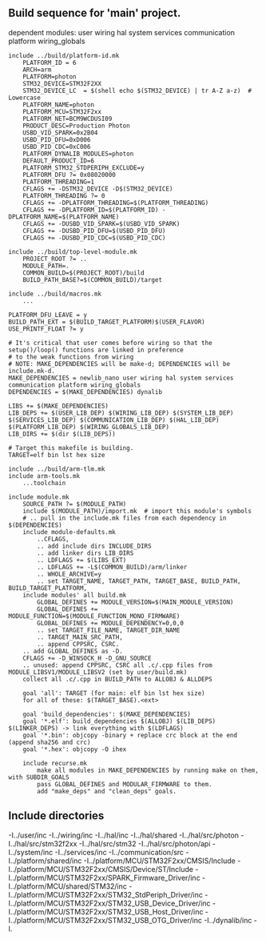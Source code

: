 
## Build sequence for 'main' project.
dependent modules: user wiring hal system services communication platform wiring_globals

    include ../build/platform-id.mk
        PLATFORM_ID = 6
        ARCH=arm
        PLATFORM=photon
        STM32_DEVICE=STM32F2XX
        STM32_DEVICE_LC  = $(shell echo $(STM32_DEVICE) | tr A-Z a-z)  # Lowercase
        PLATFORM_NAME=photon
        PLATFORM_MCU=STM32F2xx
        PLATFORM_NET=BCM9WCDUSI09
        PRODUCT_DESC=Production Photon
        USBD_VID_SPARK=0x2B04
        USBD_PID_DFU=0xD006
        USBD_PID_CDC=0xC006
        PLATFORM_DYNALIB_MODULES=photon
        DEFAULT_PRODUCT_ID=6
        PLATFORM_STM32_STDPERIPH_EXCLUDE=y
        PLATFORM_DFU ?= 0x08020000
        PLATFORM_THREADING=1
        CFLAGS += -DSTM32_DEVICE -D$(STM32_DEVICE)
        PLATFORM_THREADING ?= 0
        CFLAGS += -DPLATFORM_THREADING=$(PLATFORM_THREADING)
        CFLAGS += -DPLATFORM_ID=$(PLATFORM_ID) -DPLATFORM_NAME=$(PLATFORM_NAME)
        CFLAGS += -DUSBD_VID_SPARK=$(USBD_VID_SPARK)
        CFLAGS += -DUSBD_PID_DFU=$(USBD_PID_DFU)
        CFLAGS += -DUSBD_PID_CDC=$(USBD_PID_CDC)

    include ../build/top-level-module.mk
        PROJECT_ROOT ?= ..
        MODULE_PATH=.
        COMMON_BUILD=$(PROJECT_ROOT)/build
        BUILD_PATH_BASE?=$(COMMON_BUILD)/target

    include ../build/macros.mk
        ...

    PLATFORM_DFU_LEAVE = y
    BUILD_PATH_EXT = $(BUILD_TARGET_PLATFORM)$(USER_FLAVOR)
    USE_PRINTF_FLOAT ?= y

    # It's critical that user comes before wiring so that the setup()/loop() functions are linked in preference
    # to the weak functions from wiring
    # NOTE: MAKE_DEPENDENCIES will be make-d; DEPENDENCIES will be include.mk-d.
    MAKE_DEPENDENCIES = newlib_nano user wiring hal system services communication platform wiring_globals
    DEPENDENCIES = $(MAKE_DEPENDENCIES) dynalib

    LIBS += $(MAKE_DEPENDENCIES)
    LIB_DEPS += $(USER_LIB_DEP) $(WIRING_LIB_DEP) $(SYSTEM_LIB_DEP) $(SERVICES_LIB_DEP) $(COMMUNICATION_LIB_DEP) $(HAL_LIB_DEP) $(PLATFORM_LIB_DEP) $(WIRING_GLOBALS_LIB_DEP)
    LIB_DIRS += $(dir $(LIB_DEPS))

    # Target this makefile is building.
    TARGET=elf bin lst hex size

    include ../build/arm-tlm.mk
    include arm-tools.mk
        ...toolchain

    include module.mk
        SOURCE_PATH ?= $(MODULE_PATH)
        include $(MODULE_PATH)/import.mk  # import this module's symbols
        # .. pull in the include.mk files from each dependency in $(DEPENDENCIES)
        include module-defaults.mk
            ..CFLAGS, 
            .. add include dirs INCLUDE_DIRS
            .. add linker dirs LIB_DIRS
            .. LDFLAGS += $(LIBS_EXT)
            .. LDFLAGS += -L$(COMMON_BUILD)/arm/linker
            .. WHOLE_ARCHIVE=y
            .. set TARGET_NAME, TARGET_PATH, TARGET_BASE, BUILD_PATH, BUILD_TARGET_PLATFORM, 
        include modules' all build.mk
            GLOBAL_DEFINES += MODULE_VERSION=$(MAIN_MODULE_VERSION)
            GLOBAL_DEFINES += MODULE_FUNCTION=$(MODULE_FUNCTION_MONO_FIRMWARE)
            GLOBAL_DEFINES += MODULE_DEPENDENCY=0,0,0
            .. set TARGET_FILE_NAME, TARGET_DIR_NAME
            .. TARGET_MAIN_SRC_PATH,
            .. append CPPSRC, CSRC.
        .. add GLOBAL_DEFINES as -D.
        CFLAGS += -D_WINSOCK_H -D_GNU_SOURCE
        .. unused: append CPPSRC, CSRC all .c/.cpp files from MODULE_LIBSV1/MODULE_LIBSV2 (set by user/build.mk)
        collect all .c/.cpp in BUILD_PATH to ALLOBJ & ALLDEPS

        goal 'all': TARGET (for main: elf bin lst hex size)
        for all of these: $(TARGET_BASE).<ext>

        goal 'build_dependencies': $(MAKE_DEPENDENCIES)
        goal '*.elf': build_dependencies $(ALLOBJ) $(LIB_DEPS) $(LINKER_DEPS) -> link everything with $(LDFLAGS)
        goal '*.bin': objcopy -binary + replace crc block at the end (append sha256 and crc)
        goal '*.hex': objcopy -O ihex

        include recurse.mk
            make all modules in MAKE_DEPENDENCIES by running make on them, with SUBDIR_GOALS
            pass GLOBAL_DEFINES and MODULAR_FIRMWARE to them.
            add "make_deps" and "clean_deps" goals.

## Include directories
-I../user/inc
-I../wiring/inc
-I../hal/inc
-I../hal/shared
-I../hal/src/photon
-I../hal/src/stm32f2xx
-I../hal/src/stm32
-I../hal/src/photon/api
-I../system/inc
-I../services/inc
-I../communication/src
-I../platform/shared/inc
-I../platform/MCU/STM32F2xx/CMSIS/Include
-I../platform/MCU/STM32F2xx/CMSIS/Device/ST/Include
-I../platform/MCU/STM32F2xx/SPARK_Firmware_Driver/inc
-I../platform/MCU/shared/STM32/inc
-I../platform/MCU/STM32F2xx/STM32_StdPeriph_Driver/inc
-I../platform/MCU/STM32F2xx/STM32_USB_Device_Driver/inc
-I../platform/MCU/STM32F2xx/STM32_USB_Host_Driver/inc
-I../platform/MCU/STM32F2xx/STM32_USB_OTG_Driver/inc
-I../dynalib/inc
-I.
